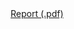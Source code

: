 <div align="center">
  <a href="https://hugoverissimo21.github.io/University-Projects/Relatório%20de%20Análise%20de%20Variância%20e%20Regressão%20Linear%20Múltipla/AEII_main.pdf">Report (.pdf)</a>
</div>